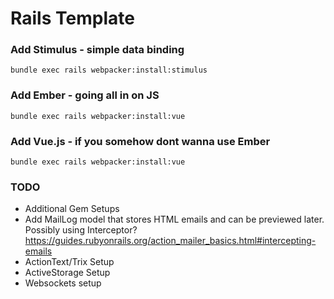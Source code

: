# Rails Template

### Add Stimulus - simple data binding
`bundle exec rails webpacker:install:stimulus`

### Add Ember - going all in on JS
`bundle exec rails webpacker:install:vue`

### Add Vue.js - if you somehow dont wanna use Ember
`bundle exec rails webpacker:install:vue`


### TODO
- Additional Gem Setups
- Add MailLog model that stores HTML emails and can be previewed later. Possibly using Interceptor? https://guides.rubyonrails.org/action_mailer_basics.html#intercepting-emails
- ActionText/Trix Setup
- ActiveStorage Setup
- Websockets setup
